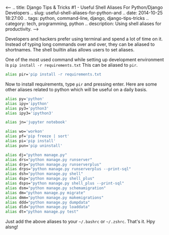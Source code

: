 <--
.. title: Django Tips & Tricks #1 - Useful Shell Aliases For Python/Django Developers
.. slug: useful-shell-aliases-for-python-and
.. date: 2014-10-25 18:27:00
.. tags: python, command-line, django, django-tips-tricks
.. category: tech, programming, python
.. description: Using shell aliases for productivity.
-->

Developers and hackers prefer using terminal and spend a lot of time on it. Instead of typing long commands over and over, they can be aliased to shortnames. The shell builtin alias allows users to set aliases.

One of the most used command while setting up development environment is `pip install -r requirements.txt` This can be aliased to `pir`.


```sh
alias pir='pip install -r requirements.txt
```

Now to install requirements, type `pir` and pressing enter. Here are some other aliases related to python which will be useful on a daily basis.

```sh
alias py='python'
alias ipy='ipython'
alias py3='python3'
alias ipy3='ipython3'

alias jn='jupyter notebook'

alias wo='workon'
alias pf='pip freeze | sort'
alias pi='pip install'
alias pun='pip uninstall'

alias dj="python manage.py"
alias drs="python manage.py runserver"
alias drp="python manage.py runserverplus"
alias drps="python manage.py runserverplus --print-sql"
alias dsh="python manage.py shell"
alias dsp="python manage.py shell_plus"
alias dsps="python manage.py shell_plus --print-sql"
alias dsm="python manage.py schemamigration"
alias dm="python manage.py migrate"
alias dmm="python manage.py makemigrations"
alias ddd="python manage.py dumpdata"
alias dld="python manage.py loaddata"
alias dt="python manage.py test"
```

Just add the above aliases to your `~/.bashrc` or `~/.zshrc`. That's it. Hpy alsng!
